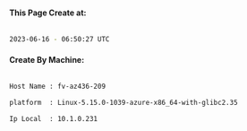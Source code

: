 
   
#### This Page Create at:

```bash

2023-06-16 - 06:50:27 UTC

```

#### Create By Machine:

```bash

Host Name : fv-az436-209

platform  : Linux-5.15.0-1039-azure-x86_64-with-glibc2.35

Ip Local  : 10.1.0.231

```

